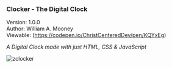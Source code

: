 ### Clocker - The Digital Clock

Version: 1.0.0 <br>
Author: William A. Mooney <br>
Viewable: (https://codepen.io/ChristCenteredDev/pen/KQYxEg)

*A Digital Clock made with just HTML, CSS & JavaScript*

![zclocker](https://user-images.githubusercontent.com/24855472/36949999-cfcbb844-1fbd-11e8-9cb6-cf0e8ad6f74a.png)
